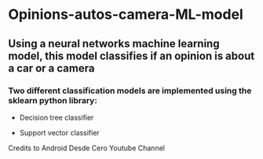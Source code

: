# Opinions-autos-camera-ML-model

## Using a neural networks machine learning model, this model classifies if an opinion is about a car or a camera

### Two different classification models are implemented using the sklearn python library:

- Decision tree classifier

- Support vector classifier

Credits to Android Desde Cero Youtube Channel
